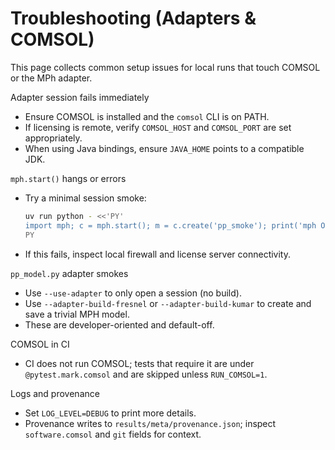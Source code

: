 # Troubleshooting (Adapters & COMSOL)

This page collects common setup issues for local runs that touch COMSOL or the MPh adapter.

Adapter session fails immediately
- Ensure COMSOL is installed and the `comsol` CLI is on PATH.
- If licensing is remote, verify `COMSOL_HOST` and `COMSOL_PORT` are set appropriately.
- When using Java bindings, ensure `JAVA_HOME` points to a compatible JDK.

`mph.start()` hangs or errors
- Try a minimal session smoke:
  ```bash
  uv run python - <<'PY'
  import mph; c = mph.start(); m = c.create('pp_smoke'); print('mph OK')
  PY
  ```
- If this fails, inspect local firewall and license server connectivity.

`pp_model.py` adapter smokes
- Use `--use-adapter` to only open a session (no build).
- Use `--adapter-build-fresnel` or `--adapter-build-kumar` to create and save a trivial MPH model.
- These are developer-oriented and default-off.

COMSOL in CI
- CI does not run COMSOL; tests that require it are under `@pytest.mark.comsol` and are skipped unless `RUN_COMSOL=1`.

Logs and provenance
- Set `LOG_LEVEL=DEBUG` to print more details.
- Provenance writes to `results/meta/provenance.json`; inspect `software.comsol` and `git` fields for context.

